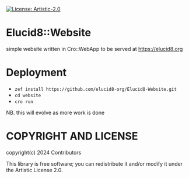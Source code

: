 [![License: Artistic-2.0](https://img.shields.io/badge/License-Artistic%202.0-0298c3.svg)](https://opensource.org/licenses/Artistic-2.0)

# Elucid8::Website

simple website written in Cro::WebApp to be served at https://elucid8.org

# Deployment
- `zef install https://github.com/elucid8-org/Elucid8-Website.git`
- `cd website`
- `cro run`

NB. this will evolve as more work is done

# COPYRIGHT AND LICENSE

copyright(c) 2024 Contributors

This library is free software; you can redistribute it and/or modify it under the Artistic License 2.0.

